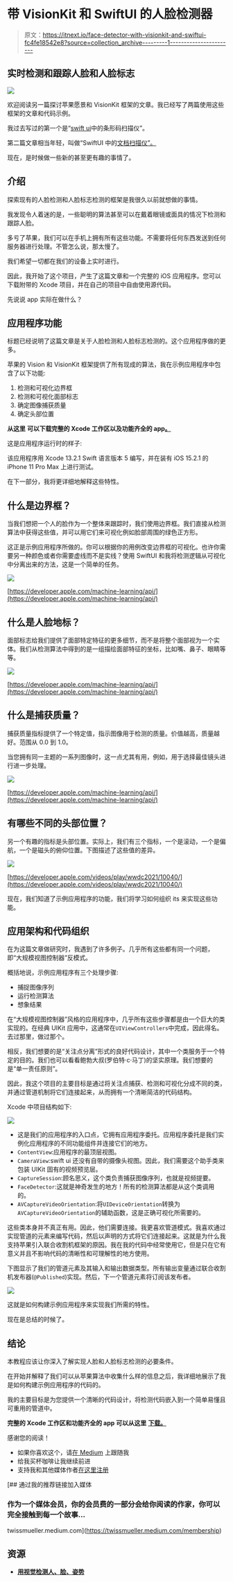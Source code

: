 # 带 VisionKit 和 SwiftUI 的人脸检测器

> 原文：<https://itnext.io/face-detector-with-visionkit-and-swiftui-fc4fe18542e8?source=collection_archive---------1----------------------->

## 实时检测和跟踪人脸和人脸标志

![](img/85724893171e3b1743ee8e5c7c396ddb.png)

欢迎阅读另一篇探讨苹果愿景和 VisionKit 框架的文章。我已经写了两篇使用这些框架的文章和代码示例。

我过去写过的第一个是“[swift ui](/barcode-scanner-in-swiftui-c6d5fc35cf60)中的条形码扫描仪”。

第二篇文章相当年轻，叫做“SwiftUI 中的[文档扫描仪”。](/document-scanner-in-swiftui-709753af367b)

现在，是时候做一些新的甚至更有趣的事情了。

## 介绍

探索现有的人脸检测和人脸标志检测的框架是我很久以前就想做的事情。

我发现令人着迷的是，一些聪明的算法甚至可以在戴着眼镜或面具的情况下检测和跟踪人脸。

多亏了苹果，我们可以在手机上拥有所有这些功能。不需要将任何东西发送到任何服务器进行处理。不管怎么说，那太慢了。

我们希望一切都在我们的设备上实时进行。

因此，我开始了这个项目，产生了这篇文章和一个完整的 iOS 应用程序。您可以下载附带的 Xcode 项目，并在自己的项目中自由使用源代码。

先说说 app 实际在做什么？

## 应用程序功能

标题已经说明了这篇文章是关于人脸检测和人脸标志检测的。这个应用程序做的更多。

苹果的 Vision 和 VisionKit 框架提供了所有现成的算法，我在示例应用程序中包含了以下功能:

1.  检测和可视化边界框
2.  检测和可视化面部标志
3.  确定图像捕获质量
4.  确定头部位置

**从这里** **可以下载完整的 Xcode 工作区以及功能齐全的 app**[**。**](https://www.buymeacoffee.com/twissmueller/e/57029)

这是应用程序运行时的样子:

该应用程序用 Xcode 13.2.1 Swift 语言版本 5 编写，并在装有 iOS 15.2.1 的 iPhone 11 Pro Max 上进行测试。

在下一部分，我将更详细地解释这些特性。

## 什么是边界框？

当我们想把一个人的脸作为一个整体来跟踪时，我们使用边界框。我们直接从检测算法中获得这些值，并可以用它们来可视化例如脸部周围的绿色正方形。

这正是示例应用程序所做的。你可以根据你的用例改变边界框的可视化。也许你需要另一种颜色或者你需要虚线而不是实线？使用 SwiftUI 和我将检测逻辑从可视化中分离出来的方法，这是一个简单的任务。

![](img/ca01da04a74004b522cc192f778f2a01.png)

[https://developer.apple.com/machine-learning/api/](https://developer.apple.com/machine-learning/api/)

## 什么是人脸地标？

面部标志给我们提供了面部特定特征的更多细节，而不是将整个面部视为一个实体。我们从检测算法中得到的是一组描绘面部特征的坐标，比如嘴、鼻子、眼睛等等。

![](img/14fcd20736229c2b4c498786fbc3cda9.png)

[https://developer.apple.com/machine-learning/api/](https://developer.apple.com/machine-learning/api/)

## 什么是捕获质量？

捕获质量指标提供了一个特定值，指示图像用于检测的质量。价值越高，质量越好。范围从 0.0 到 1.0。

当您拥有同一主题的一系列图像时，这一点尤其有用，例如，用于选择最佳镜头进行进一步处理。

![](img/f9e3939b9246bd154414825b6d37cd8d.png)

[https://developer.apple.com/machine-learning/api/](https://developer.apple.com/machine-learning/api/)

## 有哪些不同的头部位置？

另一个有趣的指标是头部位置。实际上，我们有三个指标，一个是滚动，一个是偏航，一个是磁头的俯仰位置。下图描述了这些值的差异。

![](img/88b7f191437b85076311aecdf61c22fe.png)

[https://developer.apple.com/videos/play/wwdc2021/10040/](https://developer.apple.com/videos/play/wwdc2021/10040/)

现在，我们知道了示例应用程序的功能，我们将学习如何组织 its 来实现这些功能。

## 应用架构和代码组织

在为这篇文章做研究时，我遇到了许多例子。几乎所有这些都有同一个问题，即“大规模视图控制器”反模式。

概括地说，示例应用程序有三个处理步骤:

*   捕捉图像序列
*   运行检测算法
*   想象结果

在“大规模视图控制器”风格的应用程序中，几乎所有这些步骤都是由一个巨大的类实现的。在经典 UIKit 应用中，这通常在`UIViewControllers`中完成，因此得名。去过那里，做过那个。

相反，我们想要的是“关注点分离”形式的良好代码设计，其中一个类服务于一个特定的目的。我们也可以看看鲍勃大叔(罗伯特·c·马丁)的坚实原理。我们想要的是“单一责任原则”。

因此，我这个项目的主要目标是通过将关注点捕获、检测和可视化分成不同的类，并通过管道机制将它们连接起来，从而拥有一个清晰简洁的代码结构。

Xcode 中项目结构如下:

![](img/892e83aab98e849d9f4e528db17bdcd5.png)

*   这是我们的应用程序的入口点，它拥有应用程序委托。应用程序委托是我们实例化应用程序的不同功能组件并连接它们的地方。
*   `ContentView`:应用程序的最顶层视图。
*   `CameraView`:swift ui 还没有自带的摄像头视图。因此，我们需要这个助手类来包装 UIKit 固有的视频预览层。
*   `CaptureSession`:顾名思义，这个类负责捕获图像序列，也就是视频提要。
*   `FaceDetector`:这就是神奇发生的地方！所有的检测算法都是从这个类调用的。
*   `AVCaptureVideoOrientation`:将`UIDeviceOrientation`转换为`AVCaptureVideoOrientation`的辅助函数，这是正确可视化所需要的。

这些类本身并不真正有用。因此，他们需要连接。我更喜欢管道模式。我喜欢通过实现管道的元素来编写代码，然后以声明的方式将它们连接起来。这就是为什么我支持苹果引入联合收割机框架的原因。我在我的代码中经常使用它，但是只在它有意义并且不影响代码的清晰性和可理解性的地方使用。

下图显示了我们的管道元素及其输入和输出数据类型。所有输出变量通过联合收割机发布器(`@Published`)实现。然后，下一个管道元素将订阅该发布者。

![](img/865d55660c603f3254aa147bdd4dc25b.png)

这就是如何构建示例应用程序来实现我们所需的特性。

现在是总结的时候了。

## 结论

本教程应该让你深入了解实现人脸和人脸标志检测的必要条件。

在开始并解释了我们可以从苹果算法中收集什么样的信息之后，我详细地展示了我是如何构建示例应用程序的代码的。

我的主要目标是为您提供一个清晰的代码设计，将检测代码嵌入到一个简单易懂且可重用的管道中。

**完整的 Xcode 工作区和功能齐全的 app 可以从这里** [**下载。**](https://www.buymeacoffee.com/twissmueller/e/57029)

感谢您的阅读！

*   如果你喜欢这个，请[在 Medium](https://twissmueller.medium.com/) 上跟随我
*   给我买杯咖啡让我继续前进
*   支持我和其他媒体作者[在这里注册](https://twissmueller.medium.com/membership)

[](https://twissmueller.medium.com/membership) [## 通过我的推荐链接加入媒体

### 作为一个媒体会员，你的会员费的一部分会给你阅读的作家，你可以完全接触到每一个故事…

twissmueller.medium.com](https://twissmueller.medium.com/membership) 

## 资源

*   [**用视觉检测人、脸、姿势**](https://developer.apple.com/videos/play/wwdc2021/10040/)